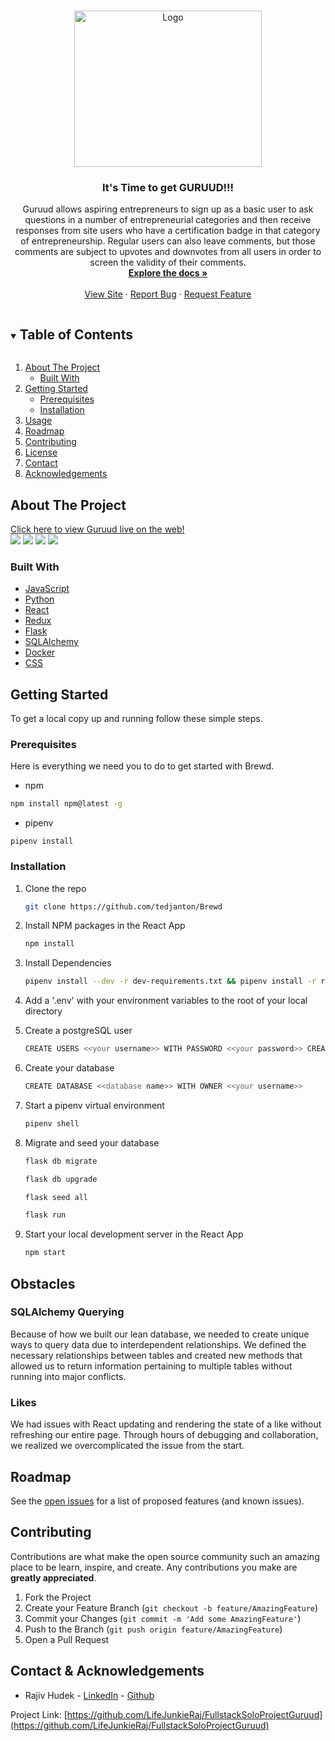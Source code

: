 <br />
<p align="center">
  <a href="https://github.com/LifeJunkieRaj/FullstackSoloProjectGuruud">
    <img src="react-app/src/site-images/Logo_-_revision_01-removebg-preview.png" alt="Logo" width="300" height="250" style="">
  </a>

  <h3 align="center">It's Time to get GURUUD!!!</h3>

  <p align="center">
 Guruud allows aspiring entrepreneurs to sign up as a basic user to ask questions in a number of entrepreneurial categories and then receive responses from site users who have a certification badge in that category of entrepreneurship. Regular users can also leave comments, but those comments are subject to upvotes and downvotes from all users in order to screen the validity of their comments.
    <br />
    <a href="https://github.com/LifeJunkieRaj/FullstackSoloProjectGuruud/wiki"><strong>Explore the docs »</strong></a>
    <br />
    <br />
    <a href="https://guruud.herokuapp.com/login">View Site</a>
    ·
    <a href="https://github.com/LifeJunkieRaj/FullstackSoloProjectGuruud/issues/6">Report Bug</a>
    ·
    <a href="https://github.com/LifeJunkieRaj/FullstackSoloProjectGuruud/issues/6">Request Feature</a>
  </p>
</p>



<!-- TABLE OF CONTENTS -->
<details open="open">
  <summary><h2 style="display: inline-block">Table of Contents</h2></summary>
  <ol>
    <li>
      <a href="#about-the-project">About The Project</a>
      <ul>
        <li><a href="#built-with">Built With</a></li>
      </ul>
    </li>
    <li>
      <a href="#getting-started">Getting Started</a>
      <ul>
        <li><a href="#prerequisites">Prerequisites</a></li>
        <li><a href="#installation">Installation</a></li>
      </ul>
    </li>
    <li><a href="#usage">Usage</a></li>
    <li><a href="#roadmap">Roadmap</a></li>
    <li><a href="#contributing">Contributing</a></li>
    <li><a href="#license">License</a></li>
    <li><a href="#contact">Contact</a></li>
    <li><a href="#acknowledgements">Acknowledgements</a></li>
  </ol>
</details>

<!-- ABOUT THE PROJECT -->
## About The Project
[Click here to view Guruud live on the web!](https://guruud.herokuapp.com/)
<br>
   <img src="react-app/src/site-images/LandingPage.jpg"/>
   <img src="react-app/src/site-images/LoginPage.jpg"/>
   <img src="react-app/src/site-images/SignUp Form.jpg"/>
   <img src="react-app/src/site-images/HomePage.jpg"/>
</br>


### Built With

* [JavaScript]()
* [Python]()
* [React]()
* [Redux]()
* [Flask]()
* [SQLAlchemy]()
* [Docker]()
* [CSS]()



<!-- GETTING STARTED -->
## Getting Started

To get a local copy up and running follow these simple steps.

### Prerequisites

Here is everything we need you to do to get started with Brewd.

  * npm
  ```sh
  npm install npm@latest -g
  ```
  * pipenv
  ```
  pipenv install
  ```

### Installation

1. Clone the repo
   ```sh
   git clone https://github.com/tedjanton/Brewd
   ```
2. Install NPM packages in the React App
   ```sh
   npm install
   ```
3. Install Dependencies
   ```bash
   pipenv install --dev -r dev-requirements.txt && pipenv install -r requirements.txt
   ```

4. Add a '.env' with your environment variables to the root of your local directory

5. Create a postgreSQL user
    ```sh
    CREATE USERS <<your username>> WITH PASSWORD <<your password>> CREATEDB
    ```
6. Create your database
    ```sh
   CREATE DATABASE <<database name>> WITH OWNER <<your username>>
    ```
7. Start a pipenv virtual environment
   ```bash
   pipenv shell
   ```
8. Migrate and seed your database
    ```sh
    flask db migrate
    ```
    ```bash
   flask db upgrade
   ```
   ```bash
   flask seed all
   ```
   ```bash
   flask run
   ```
9. Start your local development server in the React App
   ```bash
   npm start
   ```
## Obstacles

### SQLAlchemy Querying

Because of how we built our lean database, we needed to create unique ways to query data due to interdependent relationships. We defined the necessary relationships between tables and created new methods that allowed us to return information pertaining to multiple tables without running into major conflicts.


### Likes

We had issues with React updating and rendering the state of a like without refreshing our entire page. Through hours of debugging and collaboration, we realized we overcomplicated the issue from the start.


<!-- ROADMAP -->
## Roadmap

See the [open issues](https://github.com/LifeJunkieRaj/FullstackSoloProjectGuruud/issues/6) for a list of proposed features (and known issues).



<!-- CONTRIBUTING -->
## Contributing

Contributions are what make the open source community such an amazing place to be learn, inspire, and create. Any contributions you make are **greatly appreciated**.

1. Fork the Project
2. Create your Feature Branch (`git checkout -b feature/AmazingFeature`)
3. Commit your Changes (`git commit -m 'Add some AmazingFeature'`)
4. Push to the Branch (`git push origin feature/AmazingFeature`)
5. Open a Pull Request



<!-- CONTACT -->
## Contact & Acknowledgements

* Rajiv Hudek - [LinkedIn](https://www.linkedin.com/in/raj-hudek-026b051b1/) - [Github](https://github.com/LifeJunkieRaj)

Project Link: [https://github.com/LifeJunkieRaj/FullstackSoloProjectGuruud](https://github.com/LifeJunkieRaj/FullstackSoloProjectGuruud)


<!-- ACKNOWLEDGEMENTS -->

